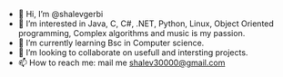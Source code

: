 - 👋 Hi, I’m @shalevgerbi
- 👀 I’m interested in Java, C, C#, .NET, Python, Linux, Object Oriented programming, Complex algorithms and music is my passion.
- 🌱 I’m currently learning Bsc in Computer science.
- 💞️ I’m looking to collaborate on usefull and intersting projects.
- 📫 How to reach me: mail me shalev30000@gmail.com

<!---
shalevgerbi/shalevgerbi is a ✨ special ✨ repository because its `README.md` (this file) appears on your GitHub profile.
You can click the Preview link to take a look at your changes.
--->
